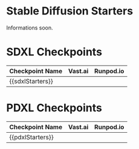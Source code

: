 # Stable Diffusion Starters

Informations soon.

# SDXL Checkpoints

| Checkpoint Name  | Vast.ai | Runpod.io |
| ---------------- | :-----: | :-------: |
| {{sdxlStarters}} |         |           |

# PDXL Checkpoints

| Checkpoint Name  | Vast.ai | Runpod.io |
| ---------------- | :-----: | :-------: |
| {{pdxlStarters}} |         |           |
